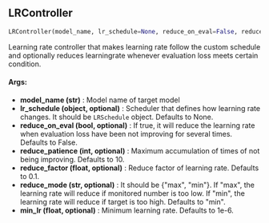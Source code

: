 ## LRController
```python
LRController(model_name, lr_schedule=None, reduce_on_eval=False, reduce_patience=10, reduce_factor=0.1, reduce_mode='min', min_lr=1e-06)
```
Learning rate controller that makes learning rate follow the custom schedule and optionally reduces learningrate whenever evaluation loss meets certain condition.

#### Args:

* **model_name (str)** :  Model name of target model
* **lr_schedule (object, optional)** :  Scheduler that defines how learning rate changes. It should be `LRSchedule`        object. Defaults to None.
* **reduce_on_eval (bool, optional)** :  If true, it will reduce the learning rate when evaluation loss have been not        improving for several times. Defaults to False.
* **reduce_patience (int, optional)** :  Maximum accumulation of times of not being improving. Defaults to 10.
* **reduce_factor (float, optional)** :  Reduce factor of learning rate. Defaults to 0.1.
* **reduce_mode (str, optional)** :  It should be {"max", "min"}. If "max", the learning rate will reduce if        monitored number is too low. If "min", the learning rate will reduce if target is too high. Defaults to        "min".
* **min_lr (float, optional)** :  Minimum learning rate. Defaults to 1e-6.